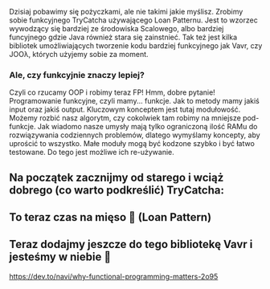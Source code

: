 Dzisiaj pobawimy się pożyczkami, ale nie takimi jakie myślisz. Zrobimy sobie funkcyjnego TryCatcha używającego Loan Patternu. Jest to wzorzec wywodzący się bardziej ze środowiska Scalowego, albo bardziej funcyjnego gdzie Java również stara się zainstnieć. Tak też jest kilka bibliotek umożliwiających tworzenie kodu bardziej funkcyjnego jak Vavr, czy JOOλ, których użyjemy sobie za moment.

### Ale, czy funkcyjnie znaczy lepiej?
Czyli co rzucamy OOP i robimy teraz FP! 
Hmm, dobre pytanie! Programowanie funkcyjne, czyli mamy... funkcje. Jak to metody mamy jakiś input oraz jakiś output. Kluczowym konceptem jest tutaj modułowość. Możemy rozbić nasz algorytm, czy cokolwiek tam robimy na mniejsze pod-funkcje. Jak wiadomo nasze umysły mają tylko ograniczoną ilość RAMu do rozwiązywania codziennych problemów, dlatego wymyślamy koncepty, aby uprościć to wszystko. Małe moduły mogą być kodzone szybko i być łatwo testowane. Do tego jest możliwe ich re-używanie.  


## Na początek zacznijmy od starego i wciąż dobrego (co warto podkreślić) TryCatcha:

## To teraz czas na mięso 🍗  (Loan Pattern)

## Teraz dodajmy jeszcze do tego bibliotekę Vavr i jesteśmy w niebie 🌌





https://dev.to/navi/why-functional-programming-matters-2o95
